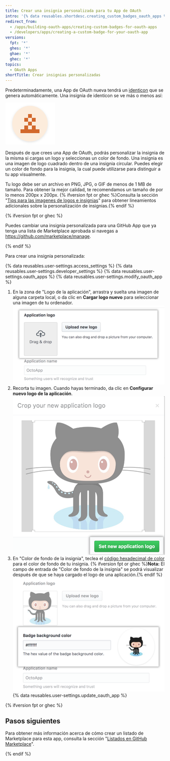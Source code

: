 ```yaml
---
title: Crear una insignia personalizada para tu App de OAuth
intro: '{% data reusables.shortdesc.creating_custom_badges_oauth_apps %}'
redirect_from:
  - /apps/building-oauth-apps/creating-custom-badges-for-oauth-apps
  - /developers/apps/creating-a-custom-badge-for-your-oauth-app
versions:
  fpt: '*'
  ghes: '*'
  ghae: '*'
  ghec: '*'
topics:
  - OAuth Apps
shortTitle: Crear insignias personalizadas
---
```


Predeterminadamente, una App de OAuth nueva tendrá un [identicon](https://github.com/blog/1586-identicons) que se genera automáticamente. Una insignia de identicon se ve más o menos así:

![Identicon](/assets/images/identicon.png)

Después de que crees una App de OAuth, podrás personalizar la insignia de la misma si cargas un logo y seleccionas un color de fondo. Una insignia es una imagen de logo cuadrado dentro de una insignia circular. Puedes elegir un color de fondo para la insignia, la cual puede utilizarse para distinguir a tu app visualmente.

Tu logo debe ser un archivo en PNG, JPG, o GIF de menos de 1 MB de tamaño. Para obtener la mejor calidad, te recomendamos un tamaño de por lo menos 200px x 200px. {% ifversion fpt or ghec %}Consulta la sección "[Tips para las imagenes de logos e insignias](/marketplace/listing-on-github-marketplace/writing-github-marketplace-listing-descriptions/#guidelines-for-logos)" para obtener lineamientos adicionales sobre la personalización de insignias.{% endif %}

{% ifversion fpt or ghec %}

Puedes cambiar una insignia personalizada para una GitHub App que ya tenga una lista de Marketplace aprobada si navegas a https://github.com/marketplace/manage.

{% endif %}

Para crear una insignia personalizada:

{% data reusables.user-settings.access_settings %}
{% data reusables.user-settings.developer_settings %}
{% data reusables.user-settings.oauth_apps %}
{% data reusables.user-settings.modify_oauth_app %}
1. En la zona de "Logo de la aplicación", arrastra y suelta una imagen de alguna carpeta local, o da clic en **Cargar logo nuevo** para seleccionar una imagen de tu ordenador. ![Cargar un logo](/assets/images/oauth-apps/oauth_apps_upload_logo.png)
6. Recorta tu imagen. Cuando hayas terminado, da clic en **Configurar nuevo logo de la aplicación**. ![Cortar y confirmar logo](/assets/images/oauth-apps/oauth_apps_crop_and_set_logo.png)
7. En "Color de fondo de la insignia", teclea el [código hexadecimal de color](http://www.color-hex.com/) para el color de fondo de tu insignia. {% ifversion fpt or ghec %}**Nota:** El campo de entrada de "Color de fondo de la insignia" se podrá visualizar después de que se haya cargado el logo de una aplicación.{% endif %} ![Color de fondo de la insignia](/assets/images/oauth-apps/oauth_apps_badge_background_color.png)
{% data reusables.user-settings.update_oauth_app %}

{% ifversion fpt or ghec %}

## Pasos siguientes

Para obtener más información acerca de cómo crear un listado de Marketplace para esta app, consulta la sección "[Listados en GitHub Marketplace](/marketplace/listing-on-github-marketplace/)".

{% endif %}
